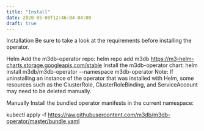 ```yaml
---
title: "Install"
date: 2020-05-08T12:46:04-04:00
draft: true
---
```


Installation
Be sure to take a look at the requirements before installing the operator.

Helm
Add the m3db-operator repo:
helm repo add m3db https://m3-helm-charts.storage.googleapis.com/stable
Install the m3db-operator chart:
helm install m3db/m3db-operator --namespace m3db-operator
Note: If uninstalling an instance of the operator that was installed with Helm, some resources such as the ClusterRole, ClusterRoleBinding, and ServiceAccount may need to be deleted manually.

Manually
Install the bundled operator manifests in the current namespace:

kubectl apply -f https://raw.githubusercontent.com/m3db/m3db-operator/master/bundle.yaml 
